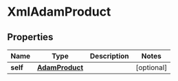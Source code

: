 
# XmlAdamProduct

## Properties
| Name | Type | Description | Notes |
| ------------ | ------------- | ------------- | ------------- |
| **self** | [**AdamProduct**](AdamProduct.md) |  |  [optional] |



